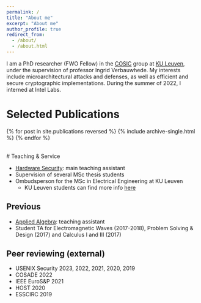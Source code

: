 ```yaml
---
permalink: /
title: "About me"
excerpt: "About me"
author_profile: true
redirect_from: 
  - /about/
  - /about.html
---
```


I am a PhD researcher (FWO Fellow) in the [COSIC](https://www.esat.kuleuven.be/cosic/) group at [KU Leuven](https://www.kuleuven.be/english/), under the supervision of professor Ingrid Verbauwhede.
My interests include microarchitectural attacks and defenses, as well as efficient and secure cryptographic implementations.
During the summer of 2022, I interned at Intel Labs.

# Selected Publications
{% for post in site.publications reversed %}
  {% include archive-single.html %}
{% endfor %}

<br>
# Teaching & Service 

- [Hardware Security](https://onderwijsaanbod.kuleuven.be/syllabi/e/H0E85AE.htm#activetab=doelstellingen_idp14987280): main teaching assistant
- Supervision of several MSc thesis students
- Ombudsperson for the MSc in Electrical Engineering at KU Leuven
    - KU Leuven students can find more info [here](https://eng.kuleuven.be/en/study/student-services/ombuds_masterE.html)

## Previous 
- [Applied Algebra](https://onderwijsaanbod.kuleuven.be/syllabi/v/e/H01A4BE.htm#activetab=doelstellingen_idp5081088): teaching assistant
- Student TA for Electromagnetic Waves (2017-2018), Problem Solving & Design (2017) and Calculus I and III (2017)

## Peer reviewing (external)
- USENIX Security 2023, 2022, 2021, 2020, 2019
- COSADE 2022
- IEEE EuroS&P 2021
- HOST 2020
- ESSCIRC 2019
